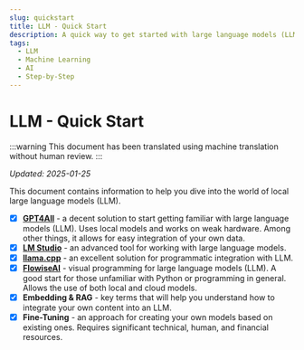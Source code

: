 ```yaml
---
slug: quickstart
title: LLM - Quick Start
description: A quick way to get started with large language models (LLM) and artificial intelligence.
tags:
  - LLM
  - Machine Learning
  - AI
  - Step-by-Step
---
```


# LLM - Quick Start

:::warning
This document has been translated using machine translation without human review.
:::

*Updated: 2025-01-25*

This document contains information to help you dive into the world of local large language models (LLM).

* [x] **[GPT4All](gpt4all)** - a decent solution to start getting familiar with large language models (LLM). Uses local models and works on weak hardware. Among other things, it allows for easy integration of your own data.
* [x] **[LM Studio](https://lmstudio.ai/)** - an advanced tool for working with large language models.
* [x] **[llama.cpp](llama-cpp)** - an excellent solution for programmatic integration with LLM.
* [x] **[FlowiseAI](flowise)** - visual programming for large language models (LLM). A good start for those unfamiliar with Python or programming in general. Allows the use of both local and cloud models.
* [x] **Embedding & RAG** - key terms that will help you understand how to integrate your own content into an LLM.
* [x] **Fine-Tuning** - an approach for creating your own models based on existing ones. Requires significant technical, human, and financial resources.
